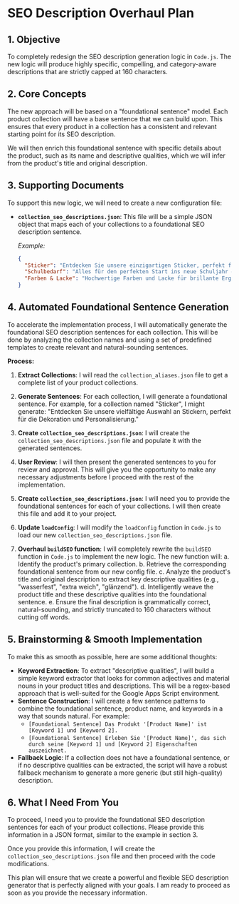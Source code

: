 # SEO Description Overhaul Plan

## 1. Objective

To completely redesign the SEO description generation logic in `Code.js`. The new logic will produce highly specific, compelling, and category-aware descriptions that are strictly capped at 160 characters.

## 2. Core Concepts

The new approach will be based on a "foundational sentence" model. Each product collection will have a base sentence that we can build upon. This ensures that every product in a collection has a consistent and relevant starting point for its SEO description.

We will then enrich this foundational sentence with specific details about the product, such as its name and descriptive qualities, which we will infer from the product's title and original description.

## 3. Supporting Documents

To support this new logic, we will need to create a new configuration file:

*   **`collection_seo_descriptions.json`**: This file will be a simple JSON object that maps each of your collections to a foundational SEO description sentence.

    *Example:*
    ```json
    {
      "Sticker": "Entdecken Sie unsere einzigartigen Sticker, perfekt für die Personalisierung Ihrer Alltagsgegenstände.",
      "Schulbedarf": "Alles für den perfekten Start ins neue Schuljahr – von Stiften bis zu Heften.",
      "Farben & Lacke": "Hochwertige Farben und Lacke für brillante Ergebnisse bei all Ihren kreativen Projekten."
    }
    ```

## 4. Automated Foundational Sentence Generation

To accelerate the implementation process, I will automatically generate the foundational SEO description sentences for each collection. This will be done by analyzing the collection names and using a set of predefined templates to create relevant and natural-sounding sentences.

**Process:**

1.  **Extract Collections**: I will read the `collection_aliases.json` file to get a complete list of your product collections.
2.  **Generate Sentences**: For each collection, I will generate a foundational sentence. For example, for a collection named "Sticker", I might generate: "Entdecken Sie unsere vielfältige Auswahl an Stickern, perfekt für die Dekoration und Personalisierung."
3.  **Create `collection_seo_descriptions.json`**: I will create the `collection_seo_descriptions.json` file and populate it with the generated sentences.
4.  **User Review**: I will then present the generated sentences to you for review and approval. This will give you the opportunity to make any necessary adjustments before I proceed with the rest of the implementation.



1.  **Create `collection_seo_descriptions.json`**: I will need you to provide the foundational sentences for each of your collections. I will then create this file and add it to your project.

2.  **Update `loadConfig`**: I will modify the `loadConfig` function in `Code.js` to load our new `collection_seo_descriptions.json` file.

3.  **Overhaul `buildSEO` function**: I will completely rewrite the `buildSEO` function in `Code.js` to implement the new logic. The new function will:
    a.  Identify the product's primary collection.
    b.  Retrieve the corresponding foundational sentence from our new config file.
    c.  Analyze the product's title and original description to extract key descriptive qualities (e.g., "wasserfest", "extra weich", "glänzend").
    d.  Intelligently weave the product title and these descriptive qualities into the foundational sentence.
    e.  Ensure the final description is grammatically correct, natural-sounding, and strictly truncated to 160 characters without cutting off words.

## 5. Brainstorming & Smooth Implementation

To make this as smooth as possible, here are some additional thoughts:

*   **Keyword Extraction**: To extract "descriptive qualities", I will build a simple keyword extractor that looks for common adjectives and material nouns in your product titles and descriptions. This will be a regex-based approach that is well-suited for the Google Apps Script environment.
*   **Sentence Construction**: I will create a few sentence patterns to combine the foundational sentence, product name, and keywords in a way that sounds natural. For example:
    *   `[Foundational Sentence] Das Produkt '[Product Name]' ist [Keyword 1] und [Keyword 2].`
    *   `[Foundational Sentence] Erleben Sie '[Product Name]', das sich durch seine [Keyword 1] und [Keyword 2] Eigenschaften auszeichnet.`
*   **Fallback Logic**: If a collection does not have a foundational sentence, or if no descriptive qualities can be extracted, the script will have a robust fallback mechanism to generate a more generic (but still high-quality) description.

## 6. What I Need From You

To proceed, I need you to provide the foundational SEO description sentences for each of your product collections. Please provide this information in a JSON format, similar to the example in section 3.

Once you provide this information, I will create the `collection_seo_descriptions.json` file and then proceed with the code modifications.

This plan will ensure that we create a powerful and flexible SEO description generator that is perfectly aligned with your goals. I am ready to proceed as soon as you provide the necessary information.
